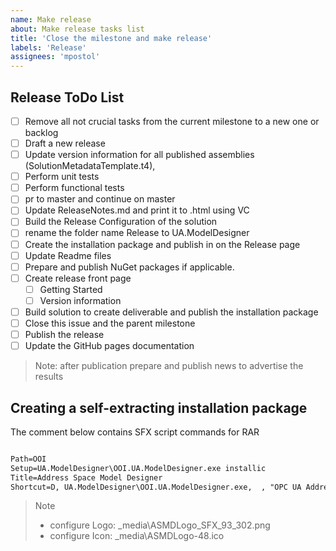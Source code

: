 ```yaml
---
name: Make release
about: Make release tasks list
title: 'Close the milestone and make release'
labels: 'Release'
assignees: 'mpostol'
---
```


## Release ToDo List

- [ ] Remove all not crucial tasks from the current milestone to a new one or backlog
- [ ] Draft a new release
- [ ] Update version information for all published assemblies (SolutionMetadataTemplate.t4),
- [ ] Perform unit tests
- [ ] Perform functional tests
- [ ] pr to master and continue on master
- [ ] Update ReleaseNotes.md and print it to .html using VC
- [ ] Build the Release Configuration of the solution
- [ ] rename the folder name Release to UA.ModelDesigner
- [ ] Create the installation package and publish in on the Release page
- [ ] Update Readme files
- [ ] Prepare and publish NuGet packages if applicable.
- [ ] Create release front page
  - [ ] Getting Started
  - [ ] Version information
- [ ] Build solution to create deliverable and publish the installation package
- [ ] Close this issue and the parent milestone
- [ ] Publish the release
- [ ] Update the GitHub pages documentation

> Note: after publication prepare and publish news to advertise the results

## Creating a self-extracting installation package

The comment below contains SFX script commands for RAR

```txt

Path=OOI
Setup=UA.ModelDesigner\OOI.UA.ModelDesigner.exe installic
Title=Address Space Model Designer
Shortcut=D, UA.ModelDesigner\OOI.UA.ModelDesigner.exe,  , "OPC UA Address Space Model Designer", asmd, UA.ModelDesigner\OPC_UA_ASMD_48.ico

```

> Note
>
> - configure Logo: _media\ASMDLogo_SFX_93_302.png
> - configure Icon: _media\ASMDLogo-48.ico
